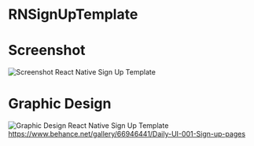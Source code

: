 # RNSignUpTemplate

# Screenshot
![Screenshot React Native Sign Up Template](https://raw.githubusercontent.com/IrvanAhmadPrasetya/RNSignUpTemplate/master/Screenshot.PNG)

# Graphic Design
![Graphic Design React Native Sign Up Template](https://github.com/IrvanAhmadPrasetya/RNSignUpTemplate/blob/master/Graphic%20Design.png)
https://www.behance.net/gallery/66946441/Daily-UI-001-Sign-up-pages
